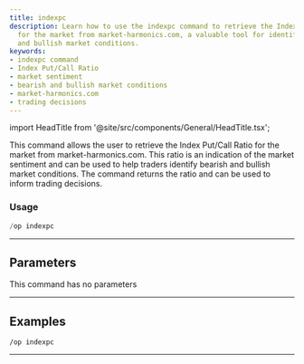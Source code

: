 ```yaml
---
title: indexpc
description: Learn how to use the indexpc command to retrieve the Index Put/Call Ratio
  for the market from market-harmonics.com, a valuable tool for identifying bearish
  and bullish market conditions.
keywords:
- indexpc command
- Index Put/Call Ratio
- market sentiment
- bearish and bullish market conditions
- market-harmonics.com
- trading decisions
---
```


import HeadTitle from '@site/src/components/General/HeadTitle.tsx';

<HeadTitle title="options: indexpc - Discord Reference | OpenBB Bot Docs" />

This command allows the user to retrieve the Index Put/Call Ratio for the market from market-harmonics.com. This ratio is an indication of the market sentiment and can be used to help traders identify bearish and bullish market conditions. The command returns the ratio and can be used to inform trading decisions.

### Usage

```python wordwrap
/op indexpc
```

---

## Parameters

This command has no parameters



---

## Examples

```
/op indexpc
```

---

